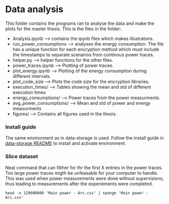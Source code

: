 
# Data analysis

This folder contains the programs ran to analyse the data and make the plots for the master thesis. This is the files in the folder:

- Analysis.ipynb --> contains the ipynb files which makes illustratons. 
- run_power_consumptions --> analyses the energy consumption. The file has a unique function for each encryption method which must include the timestamps to separate scenarios from continous power traces.
- helper.py --> helper functions for the other files. 
- power_traces.ipynb --> Plotting of power traces.
- plot_energy.ipynb --> Plotting of the energy consumption during different intervals.
- plot_code_size --> Plots the code size for the encryption libraries. 
- execution_times/ --> Tables showing the mean and std of different execution times
- energy_consumptions/ --> Power traces from the power measurments. 
- avg_power_consumptions/ --> Mean and std of power and energy measurments
- figures/ --> Contains all figures used in the thesis. 

### Install guide

The same environment as in data-storage is used.  Follow the install guide in [data-storage README](../data-storage/README.md) to install and activate environment. 


### Slice dataset
Neat command that can filther for thr the first X entries in the power traces. Too large power traces migth be unfeasable for your computer to handle. This was used when power measurements were done without supervisions, thus leading to measurements after the experiements were completed. 
```
head -n 129600000 'Main power - Arc.csv' | sponge 'Main power - Arc.csv'
```